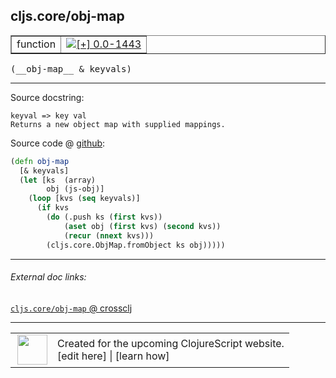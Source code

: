 ## cljs.core/obj-map



 <table border="1">
<tr>
<td>function</td>
<td><a href="https://github.com/cljsinfo/cljs-api-docs/tree/0.0-1443"><img valign="middle" alt="[+] 0.0-1443" title="Added in 0.0-1443" src="https://img.shields.io/badge/+-0.0--1443-lightgrey.svg"></a> </td>
</tr>
</table>


 <samp>
(__obj-map__ & keyvals)<br>
</samp>

---





Source docstring:

```
keyval => key val
Returns a new object map with supplied mappings.
```


Source code @ [github](https://github.com/clojure/clojurescript/blob/r2024/src/cljs/cljs/core.cljs#L5797-L5808):

```clj
(defn obj-map
  [& keyvals]
  (let [ks  (array)
        obj (js-obj)]
    (loop [kvs (seq keyvals)]
      (if kvs
        (do (.push ks (first kvs))
            (aset obj (first kvs) (second kvs))
            (recur (nnext kvs)))
        (cljs.core.ObjMap.fromObject ks obj)))))
```

<!--
Repo - tag - source tree - lines:

 <pre>
clojurescript @ r2024
└── src
    └── cljs
        └── cljs
            └── <ins>[core.cljs:5797-5808](https://github.com/clojure/clojurescript/blob/r2024/src/cljs/cljs/core.cljs#L5797-L5808)</ins>
</pre>

-->

---



###### External doc links:

[`cljs.core/obj-map` @ crossclj](http://crossclj.info/fun/cljs.core.cljs/obj-map.html)<br>

---

 <table>
<tr><td>
<img valign="middle" align="right" width="48px" src="http://i.imgur.com/Hi20huC.png">
</td><td>
Created for the upcoming ClojureScript website.<br>
[edit here] | [learn how]
</td></tr></table>

[edit here]:https://github.com/cljsinfo/cljs-api-docs/blob/master/cljsdoc/cljs.core_obj-map.cljsdoc
[learn how]:https://github.com/cljsinfo/cljs-api-docs/wiki/cljsdoc-files

<!--

This information was too distracting to show to readers, but I'll leave it
commented here since it is helpful to:

- pretty-print the data used to generate this document
- and show how to retrieve that data



The API data for this symbol:

```clj
{:ns "cljs.core",
 :name "obj-map",
 :signature ["[& keyvals]"],
 :history [["+" "0.0-1443"]],
 :type "function",
 :full-name-encode "cljs.core_obj-map",
 :source {:code "(defn obj-map\n  [& keyvals]\n  (let [ks  (array)\n        obj (js-obj)]\n    (loop [kvs (seq keyvals)]\n      (if kvs\n        (do (.push ks (first kvs))\n            (aset obj (first kvs) (second kvs))\n            (recur (nnext kvs)))\n        (cljs.core.ObjMap.fromObject ks obj)))))",
          :title "Source code",
          :repo "clojurescript",
          :tag "r2024",
          :filename "src/cljs/cljs/core.cljs",
          :lines [5797 5808]},
 :full-name "cljs.core/obj-map",
 :docstring "keyval => key val\nReturns a new object map with supplied mappings."}

```

Retrieve the API data for this symbol:

```clj
;; from Clojure REPL
(require '[clojure.edn :as edn])
(-> (slurp "https://raw.githubusercontent.com/cljsinfo/cljs-api-docs/catalog/cljs-api.edn")
    (edn/read-string)
    (get-in [:symbols "cljs.core/obj-map"]))
```

-->
